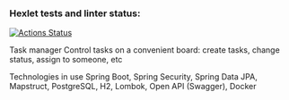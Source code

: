 ### Hexlet tests and linter status:
[![Actions Status](https://github.com/s-chepurnov/java-project-99/actions/workflows/hexlet-check.yml/badge.svg)](https://github.com/s-chepurnov/java-project-99/actions)

Task manager
Control tasks on a convenient board: create tasks, change status, assign to someone, etc

Technologies in use
Spring Boot, Spring Security, Spring Data JPA, Mapstruct, PostgreSQL, H2, Lombok, Open API (Swagger), Docker
